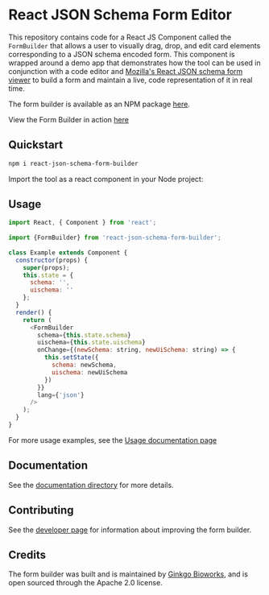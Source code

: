 # React JSON Schema Form Editor

This repository contains code for a React JS Component called the `FormBuilder` that allows a user to visually drag, drop, and edit card elements corresponding to a JSON schema encoded form. This component is wrapped around a demo app that demonstrates how the tool can be used in conjunction with a code editor and [Mozilla's React JSON schema form viewer](https://github.com/rjsf-team/react-jsonschema-form) to build a form and maintain a live, code representation of it in real time.

The form builder is available as an NPM package [here](https://www.npmjs.com/package/react-json-schema-form-builder).

View the Form Builder in action [here](https://ginkgobioworks.github.io/react-json-schema-form-builder/)

## Quickstart

```bash
npm i react-json-schema-form-builder
```

Import the tool as a react component in your Node project:

## Usage

```javascript
import React, { Component } from 'react';
 
import {FormBuilder} from 'react-json-schema-form-builder';
 
class Example extends Component {
  constructor(props) {
    super(props);
    this.state = {
      schema: '',
      uischema: ''
    };
  }
  render() {
    return (
      <FormBuilder
        schema={this.state.schema}
        uischema={this.state.uischema}
        onChange={(newSchema: string, newUiSchema: string) => {
          this.setState({
            schema: newSchema,
            uischema: newUiSchema
          })
        }}
        lang={'json'}
      />
    );
  }
}
```

For more usage examples, see the [Usage documentation page](Usage.md)

## Documentation

See the [documentation directory]() for more details.

## Contributing

See the [developer page](Developers.md) for information about improving the form builder.

## Credits

The form builder was built and is maintained by [Ginkgo Bioworks](https://www.ginkgobioworks.com/), and is open sourced through the Apache 2.0 license.

